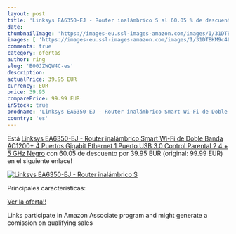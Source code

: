 ```yaml
---
layout: post
title: 'Linksys EA6350-EJ - Router inalámbrico S al 60.05 % de descuento'
date: 
thumbnailImage: 'https://images-eu.ssl-images-amazon.com/images/I/31DTBKM9c4L._SL200_.jpg'
images: [ 'https://images-eu.ssl-images-amazon.com/images/I/31DTBKM9c4L._SL200_.jpg' ]
comments: true
category: ofertas
author: ring
slug: 'B00JZWQW4C-es'
description:
actualPrice: 39.95 EUR
currency: EUR
price: 39.95
comparePrice: 99.99 EUR
inStock: true
prodname: 'Linksys EA6350-EJ - Router inalámbrico Smart Wi-Fi de Doble Banda AC1200+  4 Puertos Gigabit Ethernet  1 Puerto USB 3.0  Control Parental 2 4 + 5 GHz   Negro'
country: 'es'
---
```


Está [Linksys EA6350-EJ - Router inalámbrico Smart Wi-Fi de Doble Banda AC1200+  4 Puertos Gigabit Ethernet  1 Puerto USB 3.0  Control Parental 2 4 + 5 GHz   Negro](https://www.amazon.es/dp/B00JZWQW4C/?tag=tolees-21) con 60.05 de descuento por 39.95 EUR (original: 99.99 EUR) en el siguiente enlace!

[![Linksys EA6350-EJ - Router inalámbrico S](https://images-eu.ssl-images-amazon.com/images/I/31DTBKM9c4L._SL200_.jpg)](https://www.amazon.es/dp/B00JZWQW4C/?tag=tolees-21)

Principales características:


[Ver la oferta!!](https://www.amazon.es/dp/B00JZWQW4C/?tag=tolees-21)

Links participate in Amazon Associate program and might generate a comission on qualifying sales


